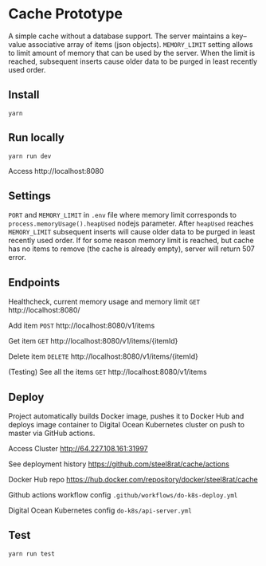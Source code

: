 # Cache Prototype
A simple cache without a database support. The server maintains a key–value associative array of items (json objects). `MEMORY_LIMIT` setting allows to limit amount of memory that can be used by the server. When the limit is reached, subsequent inserts cause older data to be purged in least recently used order.

## Install
`yarn`

## Run locally
`yarn run dev`

Access http://localhost:8080

## Settings
`PORT` and `MEMORY_LIMIT` in `.env` file where memory limit corresponds to `process.memoryUsage().heapUsed` nodejs parameter. After `heapUsed` reaches `MEMORY_LIMIT` subsequent inserts will cause older data to be purged in least recently used order. If for some reason memory limit is reached, but cache has no items to remove (the cache is already empty), server will return 507 error.   


## Endpoints
Healthcheck, current memory usage and memory limit `GET` http://localhost:8080/

Add item `POST` http://localhost:8080/v1/items

Get item `GET` http://localhost:8080/v1/items/{itemId}

Delete item `DELETE` http://localhost:8080/v1/items/{itemId}

(Testing) See all the items `GET` http://localhost:8080/v1/items


## Deploy
Project automatically builds Docker image, pushes it to Docker Hub and deploys image container to Digital Ocean Kubernetes cluster on push to master via GitHub actions.

Access Cluster http://64.227.108.161:31997

See deployment history https://github.com/steel8rat/cache/actions

Docker Hub repo https://hub.docker.com/repository/docker/steel8rat/cache

Github actions workflow config `.github/workflows/do-k8s-deploy.yml`

Digital Ocean Kubernetes config `do-k8s/api-server.yml`

## Test

`yarn run test`







